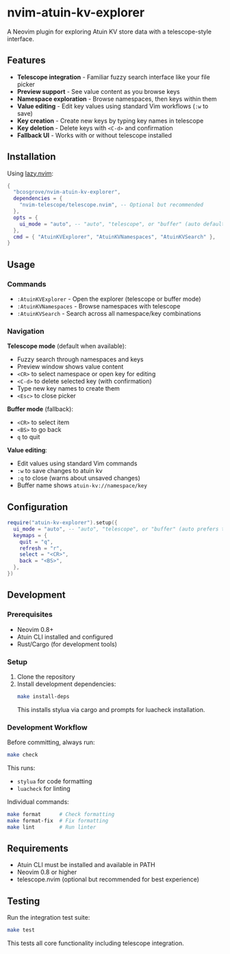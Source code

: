 # nvim-atuin-kv-explorer

A Neovim plugin for exploring Atuin KV store data with a telescope-style interface.

## Features

- **Telescope integration** - Familiar fuzzy search interface like your file picker
- **Preview support** - See value content as you browse keys
- **Namespace exploration** - Browse namespaces, then keys within them
- **Value editing** - Edit key values using standard Vim workflows (`:w` to save)
- **Key creation** - Create new keys by typing key names in telescope
- **Key deletion** - Delete keys with `<C-d>` and confirmation
- **Fallback UI** - Works with or without telescope installed

## Installation

Using [lazy.nvim](https://github.com/folke/lazy.nvim):

```lua
{
  "bcosgrove/nvim-atuin-kv-explorer",
  dependencies = {
    "nvim-telescope/telescope.nvim", -- Optional but recommended
  },
  opts = {
    ui_mode = "auto", -- "auto", "telescope", or "buffer" (auto defaults to telescope if available)
  },
  cmd = { "AtuinKVExplorer", "AtuinKVNamespaces", "AtuinKVSearch" },
}
```

## Usage

### Commands

- `:AtuinKVExplorer` - Open the explorer (telescope or buffer mode)
- `:AtuinKVNamespaces` - Browse namespaces with telescope
- `:AtuinKVSearch` - Search across all namespace/key combinations

### Navigation

**Telescope mode** (default when available):
- Fuzzy search through namespaces and keys
- Preview window shows value content
- `<CR>` to select namespace or open key for editing
- `<C-d>` to delete selected key (with confirmation)
- Type new key names to create them
- `<Esc>` to close picker

**Buffer mode** (fallback):
- `<CR>` to select item
- `<BS>` to go back
- `q` to quit

**Value editing**:
- Edit values using standard Vim commands
- `:w` to save changes to atuin kv
- `:q` to close (warns about unsaved changes)
- Buffer name shows `atuin-kv://namespace/key`

## Configuration

```lua
require("atuin-kv-explorer").setup({
  ui_mode = "auto", -- "auto", "telescope", or "buffer" (auto prefers telescope)
  keymaps = {
    quit = "q",
    refresh = "r", 
    select = "<CR>",
    back = "<BS>",
  },
})
```

## Development

### Prerequisites

- Neovim 0.8+
- Atuin CLI installed and configured
- Rust/Cargo (for development tools)

### Setup

1. Clone the repository
2. Install development dependencies:
   ```bash
   make install-deps
   ```
   This installs stylua via cargo and prompts for luacheck installation.

### Development Workflow

Before committing, always run:
```bash
make check
```

This runs:
- `stylua` for code formatting
- `luacheck` for linting

Individual commands:
```bash
make format      # Check formatting
make format-fix  # Fix formatting
make lint        # Run linter
```

## Requirements

- Atuin CLI must be installed and available in PATH
- Neovim 0.8 or higher
- telescope.nvim (optional but recommended for best experience)

## Testing

Run the integration test suite:

```bash
make test
```

This tests all core functionality including telescope integration.